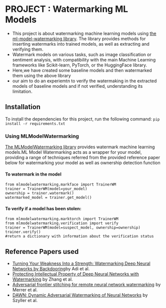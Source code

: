 # PROJECT : Watermarking ML Models

- This project is about watermarking machine learning models using [the ml-model-watermarking library](https://github.com/SAP/ml-model-watermarking). The library provides methods for inserting watermarks into trained models, as well as extracting and verifying them.
- Watermark models on various tasks, such as image classification or sentiment analysis, with compatibility with the main Machine Learning frameworks like Scikit-learn, PyTorch, or the HuggingFace library.
- Here,we have created some baseline models and then watermarked them using the above library
- our aim to do an experiemtn to verify the watermaking in the extracted models of baseline models and if not verified, understanding its limitation.


## Installation

To install the dependencies for this project, run the following command:
    `pip install -r requirements.txt`

### Using MLModelWatermarking

[The MLModelWatermarking library](https://github.com/SAP/ml-model-watermarking) provides watermark machine learning models.ML Model Watermarking acts as a wrapper for your model, providing a range of techniques referred from the provided reference paper below for watermarking your model as well as ownership detection function
#### To watermark in the model
    from mlmodelwatermarking.markface import TrainerWM 
    trainer = TrainerWM(model=your_model)
    ownership = trainer.watermark()
    watermarked_model = trainer.get_model()
#### To verify if a model has been stolen:
    from mlmodelwatermarking.marktorch import TrainerWM
    from mlmodelwatermarking.verification import verify
    trainer = TrainerWM(model=suspect_model, ownership=ownership)
    trainer.verify()
    #return a dictionary with information about the verification status


## Reference Papers used

- [Turning Your Weakness Into a Strength: Watermarking Deep Neural Networks by Backdooring](https://www.usenix.org/conference/usenixsecurity18/presentation/adi)by Adi et al.
- [Protecting Intellectual Property of Deep Neural Networks with Watermarking](https://dl.acm.org/doi/abs/10.1145/3196494.3196550?casa_token=RZrfzSIO_uwAAAAA:N7ohyz15GCGfoXRMtew-dX5dV-heZyI-N5Tod1xyKFWb46MXLPeqdfhMLizAFXlVE_VfZP_m2T3M) by Zhang et al.
- [Adversarial frontier stitching for remote neural network watermarking](https://arxiv.org/pdf/1711.01894.pdf) by Merrer et al.
- [DAWN: Dynamic Adversarial Watermarking of Neural Networks](https://arxiv.org/pdf/1906.00830.pdf) by Szyller et al.


